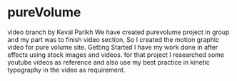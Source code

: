 # pureVolume
video branch by Keval Parikh
We have created purevolume project in group and my part was to finish video section, So I created the motion graphic video for pure volume site.
Getting Started
I have my work done in after effects using stock images and videos.
for that project I researched some youtube videos as reference and also use my best practice in kinetic typography in the video as requirement.
